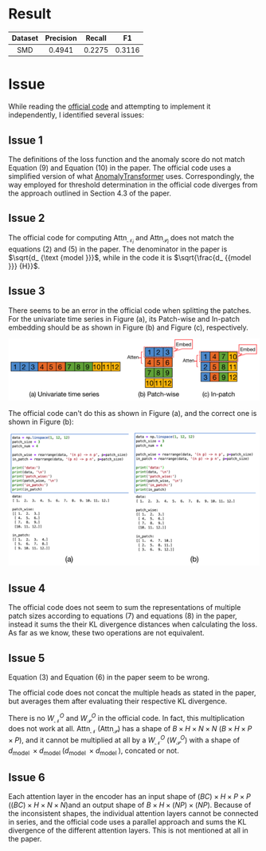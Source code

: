 # Result

| Dataset | Precision | Recall |   F1   |
|:-------:|:---------:|:------:|:------:|
|   SMD   |  0.4941   | 0.2275 | 0.3116 |

# Issue

While reading the [official code](https://github.com/DAMO-DI-ML/KDD2023-DCdetector) and attempting to implement it independently, I identified several issues:

## Issue 1

The definitions of the loss function and the anomaly score do not match Equation (9) and Equation (10) in the paper. The official code uses a simplified version of what [AnomalyTransformer](https://github.com/thuml/Anomaly-Transformer) uses. Correspondingly, the way employed for threshold determination in the official code diverges from the approach outlined in Section 4.3 of the paper.

## Issue 2

The official code for computing $\text{Attn}_ {\mathcal{N}_ i}$ and $\text{Attn}_ {\mathcal{P}_ i}$ does not match the equations (2) and (5) in the paper. The denominator in the paper is $\sqrt{d_ {\text {model }}}$, while in the code it is $\sqrt{\frac{d_ {{model }}} {H}}$.

## Issue 3

There seems to be an error in the official code when splitting the patches. For the univariate time series in Figure (a), its Patch-wise and In-patch embedding should be as shown in Figure (b) and Figure (c), respectively.

![](./img/fig1.png)

The official code can't do this as shown in Figure (a), and the correct one is shown in Figure (b):

![](./img/fig2.png)

## Issue 4

The official code does not seem to sum the representations of multiple patch sizes according to equations (7) and equations (8) in the paper, instead it sums the their KL divergence distances when calculating the loss. As far as we know, these two operations are not equivalent.

## Issue 5

Equation (3) and Equation (6) in the paper seem to be wrong. 

The official code does not concat the multiple heads as stated in the paper, but averages them after evaluating their respective KL divergence.

There is no $W_ {\mathcal{N}}^O$ and $W_ {\mathcal{P}}^O$ in the official code. In fact, this multiplication does not work at all. $\text{Attn}_ {\mathcal{N}}$ ($\text{Attn}_ {\mathcal{P}}$) has a shape of $B\times H\times N \times N$ ($B\times H\times P \times P$), and it cannot be multiplied at all by a $W_ {\mathcal{N}}^O$ ($W_ {\mathcal{P}}^O$) with a shape of $d_ {\text {model }} \times d_ {\text{model }}$($d_ {\text {model }} \times d_ {\text {model }}$), concated or not.

## Issue 6

Each attention layer in the encoder has an input shape of $(BC)\times H\times P\times P$  ($(BC)\times H\times N\times N$)and an output shape of $B \times H \times (NP)\times (NP)$. Because of the inconsistent shapes, the individual attention layers cannot be connected in series, and the official code uses a parallel approach and sums the KL divergence of the different attention layers. This is not mentioned at all in the paper.